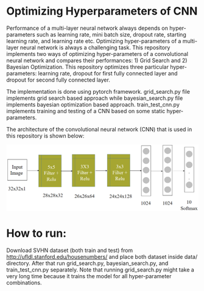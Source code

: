 # Optimizing Hyperparameters of CNN

Performance of a multi-layer neural network always depends on hyper-parameters such as learning rate, mini batch size, dropout rate, starting learning rate, and learning rate etc. Optimizing hyper-parameters of a multi-layer neural network is always a challenging task. This repository implements two ways of optimizing hyper-parameters of a convolutional neural network and compares their performances: 1) Grid Search and 2) Bayesian Optimization. This repository optimizes three particular hyper-parameters: learning rate, dropout for first fully connected layer and dropout for second fully connected layer.

The implementation is done using pytorch framework. grid_search.py file implements grid search based approach while bayesian_search.py file implements bayesian optimization based approach. train_test_cnn.py implements training and testing of a CNN based on some static hyper-parameters.

The architecture of the convolutional neural network (CNN) that is used in this repository is shown below:

![CNN Architecture](https://github.com/kanchanchy/Optimizing-Hyperparameters-CNN/blob/master/figures/cnn_architecture.png)

# How to run:
Download SVHN dataset (both train and test) from http://ufldl.stanford.edu/housenumbers/ and place both dataset inside data/ directory. After that run grid_search.py, bayesian_search.py, and train_test_cnn.py separately. Note that running grid_search.py might take a very long time because it trains the model for all hyper-parameter combinations.
